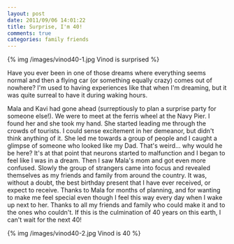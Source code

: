 ```yaml
---
layout: post
date: 2011/09/06 14:01:22
title: Surprise, I'm 40!
comments: true
categories: family friends 
---
```


{% img /images/vinod40-1.jpg Vinod is surprised %}

Have you ever been in one of those dreams where everything seems
normal and then a flying car (or something equally crazy) comes out of
nowhere? I'm used to having experiences like that when I'm dreaming,
but it was quite surreal to have it during waking hours.

Mala and Kavi had gone ahead (surreptiously to plan a surprise party
for someone else!). We were to meet at the ferris wheel at the Navy
Pier. I found her and she took my hand. She started leading me through
the crowds of tourists. I could sense excitement in her demeanor, but
didn't think anything of it. She led me towards a group of people and
I caught a glimpse of someone who looked like my Dad. That's
weird... why would he be here? It's at that point that neurons started
to malfunction and I began to feel like I was in a dream. Then I saw
Mala's mom and got even more confused. Slowly the group of strangers
came into focus and revealed themselves as my friends and family from
around the country. It was, without a doubt, the best birthday present
that I have ever received, or expect to receive. Thanks to Mala for
months of planning, and for wanting to make me feel special even
though I feel this way every day when I wake up next to her. Thanks to
all my friends and family who could make it and to the ones who
couldn't. If this is the culmination of 40 years on this earth, I
can't wait for the next 40!

{% img /images/vinod40-2.jpg Vinod is 40 %}
